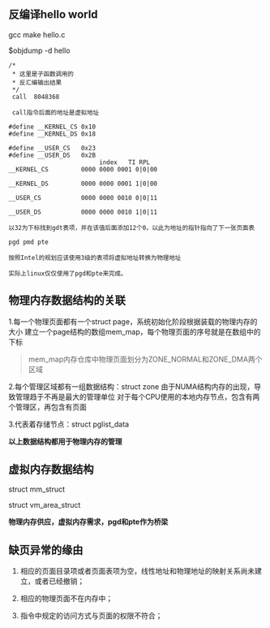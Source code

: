 ## 反编译hello world
gcc make hello.c

$objdump -d hello 

	/*
	 * 这里是子函数调用的
	 * 反汇编输出结果
	 */
	 call  8048368

	 call指令后面的地址是虚拟地址

 	#define __KERNEL_CS	0x10
	#define __KERNEL_DS	0x18

	#define __USER_CS	0x23
	#define __USER_DS	0x2B
					         index   TI RPL	
	__KERNEL_CS			0000 0000 0001 0|0|00

	__KERNEL_DS			0000 0000 0001 1|0|00

	__USER_CS			0000 0000 0010 0|0|11

	__USER_DS			0000 0000 0010 1|0|11

	以32为下标找到gdt表项，并在该值后面添加12个0，以此为地址的指针指向了下一张页面表

	pgd pmd pte 

	按照Intel的规划应该使用3级的表项将虚拟地址转换为物理地址

	实际上linux仅仅使用了pgd和pte来完成。
## 物理内存数据结构的关联
1.每一个物理页面都有一个struct page，系统初始化阶段根据装载的物理内存的大小
建立一个page结构的数组mem_map，每个物理页面的序号就是在数组中的下标

>mem_map内存仓库中物理页面划分为ZONE_NORMAL和ZONE_DMA两个区域

2.每个管理区域都有一组数据结构：struct zone
由于NUMA结构内存的出现，导致管理趋于不再是最大的管理单位
对于每个CPU使用的本地内存节点，包含有两个管理区，再包含有页面

3.代表着存储节点：struct pglist_data


**以上数据结构都用于物理内存的管理**
## 虚拟内存数据结构
struct mm_struct 

struct vm_area_struct


**物理内存供应，虚拟内存需求，pgd和pte作为桥梁**

## 缺页异常的缘由

1. 相应的页面目录项或者页面表项为空，线性地址和物理地址的映射关系尚未建立，或者已经撤销；

2. 相应的物理页面不在内存中；

3. 指令中规定的访问方式与页面的权限不符合；
